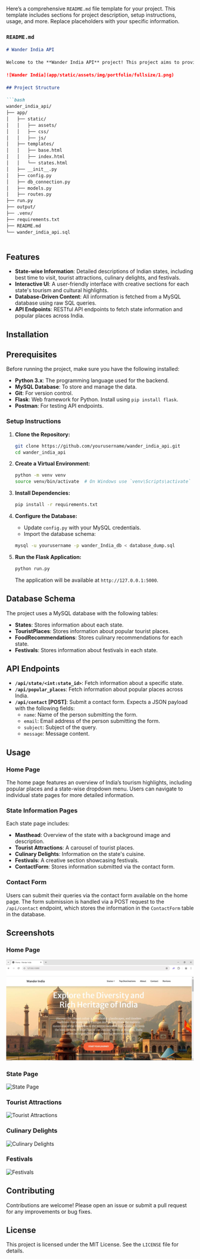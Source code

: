 Here’s a comprehensive `README.md` file template for your project. This template includes sections for project description, setup instructions, usage, and more. Replace placeholders with your specific information.

### `README.md`

```markdown
# Wander India API

Welcome to the **Wander India API** project! This project aims to provide an interactive platform showcasing India's diverse culture, tourist attractions, culinary delights, and festivals. The website serves as a gateway for exploring the various states of India, with detailed information on each state's tourism highlights.

![Wander India](app/static/assets/img/portfolio/fullsize/1.png)

## Project Structure

```bash
wander_india_api/
├── app/
│   ├── static/
│   │   ├── assets/
│   │   ├── css/
│   │   ├── js/
│   ├── templates/
│   │   ├── base.html
│   │   ├── index.html
│   │   └── states.html
│   ├── __init__.py
│   ├── config.py
│   ├── db_connection.py
│   ├── models.py
│   ├── routes.py
├── run.py
├── output/
├── .venv/
├── requirements.txt
├── README.md
└── wander_india_api.sql
  
```

## Features

- **State-wise Information**: Detailed descriptions of Indian states, including best time to visit, tourist attractions, culinary delights, and festivals.
- **Interactive UI**: A user-friendly interface with creative sections for each state's tourism and cultural highlights.
- **Database-Driven Content**: All information is fetched from a MySQL database using raw SQL queries.
- **API Endpoints**: RESTful API endpoints to fetch state information and popular places across India.

## Installation

## Prerequisites

Before running the project, make sure you have the following installed:

- **Python 3.x**: The programming language used for the backend.
- **MySQL Database**: To store and manage the data.
- **Git**: For version control.
- **Flask**: Web framework for Python. Install using `pip install flask`.
- **Postman**: For testing API endpoints.

### Setup Instructions

1. **Clone the Repository:**
   ```bash
   git clone https://github.com/yourusername/wander_india_api.git
   cd wander_india_api
   ```

2. **Create a Virtual Environment:**
   ```bash
   python -m venv venv
   source venv/bin/activate  # On Windows use `venv\Scripts\activate`
   ```

3. **Install Dependencies:**
   ```bash
   pip install -r requirements.txt
   ```

4. **Configure the Database:**
   - Update `config.py` with your MySQL credentials.
   - Import the database schema:
   ```bash
   mysql -u yourusername -p wander_India_db < database_dump.sql
   ```

5. **Run the Flask Application:**
   ```bash
   python run.py
   ```

   The application will be available at `http://127.0.0.1:5000`.

## Database Schema

The project uses a MySQL database with the following tables:

- **States**: Stores information about each state.
- **TouristPlaces**: Stores information about popular tourist places.
- **FoodRecommendations**: Stores culinary recommendations for each state.
- **Festivals**: Stores information about festivals in each state.

## API Endpoints

- **`/api/state/<int:state_id>`**: Fetch information about a specific state.
- **`/api/popular_places`**: Fetch information about popular places across India.
- **`/api/contact` [POST]**: Submit a contact form. Expects a JSON payload with the following fields:
  - `name`: Name of the person submitting the form.
  - `email`: Email address of the person submitting the form.
  - `subject`: Subject of the query.
  - `message`: Message content.


## Usage

### Home Page
The home page features an overview of India’s tourism highlights, including popular places and a state-wise dropdown menu. Users can navigate to individual state pages for more detailed information.

### State Information Pages

Each state page includes:
- **Masthead**: Overview of the state with a background image and description.
- **Tourist Attractions**: A carousel of tourist places.
- **Culinary Delights**: Information on the state's cuisine.
- **Festivals**: A creative section showcasing festivals.
- **ContactForm**: Stores information submitted via the contact form.
  
### Contact Form
Users can submit their queries via the contact form available on the home page. The form submission is handled via a POST request to the `/api/contact` endpoint, which stores the information in the `ContactForm` table in the database.

## Screenshots

### Home Page
![Home Page](output/home_page.jpg)

### State Page
![State Page](app/static/assets/img/output/statepage.png)

### Tourist Attractions
![Tourist Attractions](app/static/assets/img/output/tourist_attractions.png)

### Culinary Delights
![Culinary Delights](app/static/assets/img/output/culinary_delights.png)

### Festivals
![Festivals](app/static/assets/img/output/festivals.png)

## Contributing

Contributions are welcome! Please open an issue or submit a pull request for any improvements or bug fixes.

## License

This project is licensed under the MIT License. See the `LICENSE` file for details.
